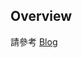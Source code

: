 ## Overview
請參考 [Blog](https://blog.hubertyang.com/post/using-github-workflow-setup-house-real-pricing-by-schedule)